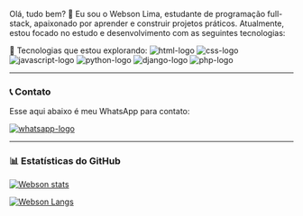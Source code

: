 Olá, tudo bem? 👋
Eu sou o Webson Lima, estudante de programação full-stack, apaixonado por aprender e construir projetos práticos. Atualmente, estou focado no estudo e desenvolvimento com as seguintes tecnologias:

🧠 Tecnologias que estou explorando:
<img src="https://img.shields.io/badge/HTML5-E34F26?style=for-the-badge&logo=html5&logoColor=white" alt="html-logo" />
<img src="https://img.shields.io/badge/CSS3-1572B6?style=for-the-badge&logo=css3&logoColor=white" alt="css-logo" />
<img src="https://img.shields.io/badge/JavaScript-F7DF1E?style=for-the-badge&logo=javascript&logoColor=black" alt="javascript-logo" />
<img src="https://img.shields.io/badge/Python-3776AB?style=for-the-badge&logo=python&logoColor=white" alt="python-logo" />
<img src="https://img.shields.io/badge/Django-092E20?style=for-the-badge&logo=django&logoColor=white" alt="django-logo" />
<img src="https://img.shields.io/badge/PHP-777BB4?style=for-the-badge&logo=php&logoColor=white" alt="php-logo" />



---

### 📞 Contato
Esse aqui abaixo é meu WhatsApp para contato:

<a href="https://api.whatsapp.com/send?phone=5581992571261">
  <img src="https://img.shields.io/badge/WhatsApp-25D366?style=for-the-badge&logo=whatsapp&logoColor=white" alt="whatsapp-logo" />
</a>

---

### 📊 Estatísticas do GitHub

[![Webson stats](https://github-readme-stats.vercel.app/api?username=websonlima7&show_icons=true&theme=radical)](https://github.com/anuraghazra/github-readme-stats)

[![Webson Langs](https://github-readme-stats.vercel.app/api/top-langs/?username=websonlima7&layout=compact)](https://github.com/anuraghazra/github-readme-stats)
